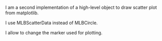 I am a second implementation of a high-level object to draw scatter plot from matplotlib.

I use MLBScatterData instead of MLBCircle.

I allow to change the marker used for plotting.